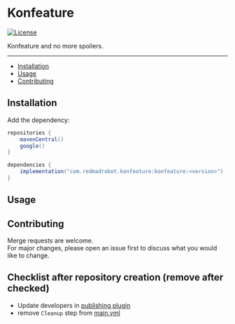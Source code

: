 # Konfeature

[![License](https://img.shields.io/github/license/RedMadRobot/Konfeature?style=flat-square)][license]

Konfeature and no more spoilers.

---
<!-- START doctoc generated TOC please keep comment here to allow auto update -->
<!-- DON'T EDIT THIS SECTION, INSTEAD RE-RUN doctoc TO UPDATE -->

- [Installation](#installation)
- [Usage](#usage)
- [Contributing](#contributing)

<!-- END doctoc generated TOC please keep comment here to allow auto update -->

## Installation

Add the dependency:

```groovy
repositories {
    mavenCentral()
    google()
}

dependencies {
    implementation("com.redmadrobot.konfeature:konfeature:<version>")
}
```

## Usage

## Contributing

Merge requests are welcome.  
For major changes, please open an issue first to discuss what you would like to change.

## Checklist after repository creation (remove after checked)

- Update developers in [publishing plugin](buildSrc/src/main/kotlin/convention.publishing.gradle.kts)
- remove `Cleanup` step from [main.yml](.github/workflows/main.yml)

[license]: ../LICENSE

